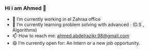 ### Hi i am Ahmed  👋


- 🔭 I’m currently working in el Zahraa office
- 🌱 I’m currently learning problem solving with advanced : (D.S , Algorithms)
- 📫 How to reach me: ahmed.abdelrazikr.98@gmail.com
- 😄 I’m currently open for: An Intern or a new job opportunity.

